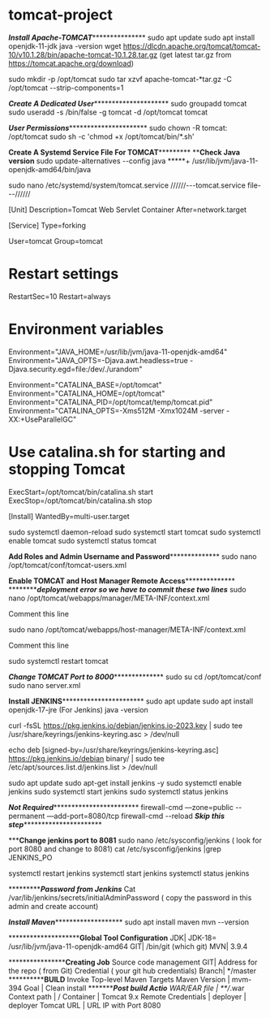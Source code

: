 # tomcat-project

***********************Install Apache-TOMCAT************************************** 
sudo apt update 
sudo apt install openjdk-11-jdk
java -version
wget https://dlcdn.apache.org/tomcat/tomcat-10/v10.1.28/bin/apache-tomcat-10.1.28.tar.gz         (get latest tar.gz from https://tomcat.apache.org/download)

sudo mkdir -p /opt/tomcat
sudo tar xzvf apache-tomcat-*tar.gz -C /opt/tomcat --strip-components=1

*******************Create A Dedicated User****************************************
sudo groupadd tomcat
sudo useradd -s /bin/false -g tomcat -d /opt/tomcat tomcat

*****************User Permissions***************************************
sudo chown -R tomcat: /opt/tomcat
sudo sh -c 'chmod +x /opt/tomcat/bin/*.sh'


************Create A Systemd Service File For TOMCAT*********************
**************Check Java version************
sudo update-alternatives --config java
*****+ /usr/lib/jvm/java-11-openjdk-amd64/bin/java 

sudo nano /etc/systemd/system/tomcat.service
//////---tomcat.service file---//////




[Unit]
Description=Tomcat Web Servlet Container
After=network.target

[Service]
Type=forking

User=tomcat
Group=tomcat

# Restart settings
RestartSec=10
Restart=always

# Environment variables
Environment="JAVA_HOME=/usr/lib/jvm/java-11-openjdk-amd64"
Environment="JAVA_OPTS=-Djava.awt.headless=true -Djava.security.egd=file:/dev/./urandom"

Environment="CATALINA_BASE=/opt/tomcat"
Environment="CATALINA_HOME=/opt/tomcat"
Environment="CATALINA_PID=/opt/tomcat/temp/tomcat.pid"
Environment="CATALINA_OPTS=-Xms512M -Xmx1024M -server -XX:+UseParallelGC"

# Use catalina.sh for starting and stopping Tomcat
ExecStart=/opt/tomcat/bin/catalina.sh start
ExecStop=/opt/tomcat/bin/catalina.sh stop

[Install]
WantedBy=multi-user.target




sudo systemctl daemon-reload
sudo systemctl start tomcat
sudo systemctl enable tomcat
sudo systemctl status tomcat


**************Add Roles and Admin Username and Password**************************** 
sudo nano /opt/tomcat/conf/tomcat-users.xml
<role rolename="admin-gui,manager-gui,manager-script,manager-jmx,manager-status,admin-gui"/>
<user username="admin" password="admin" roles="admin-gui,manager-gui,manager-script"/>

**************Enable TOMCAT and Host Manager Remote Access****************************
*************deployment error so we have to commit these two lines*****
sudo nano /opt/tomcat/webapps/manager/META-INF/context.xml

<!-- <Valve className="org.apache.catalina.valves.RemoteAddrValve"
allow="127\.\d+\.\d+\.\d+|::1|0:0:0:0:0:0:0:1" /> -->
Comment this line 

sudo nano /opt/tomcat/webapps/host-manager/META-INF/context.xml

<!-- <Valve className="org.apache.catalina.valves.RemoteAddrValve"
allow="127\.\d+\.\d+\.\d+|::1|0:0:0:0:0:0:0:1" /> -->
Comment this line 

sudo systemctl restart tomcat

***************Change TOMCAT Port to 8000*****************************
sudo su 
cd /opt/tomcat/conf
sudo nano server.xml





****************Install JENKINS***************************************
sudo apt update
sudo apt install openjdk-17-jre  (For Jenkins)
java -version

curl -fsSL https://pkg.jenkins.io/debian/jenkins.io-2023.key | sudo tee \
/usr/share/keyrings/jenkins-keyring.asc > /dev/null

echo deb [signed-by=/usr/share/keyrings/jenkins-keyring.asc] \
https://pkg.jenkins.io/debian binary/ | sudo tee \
/etc/apt/sources.list.d/jenkins.list > /dev/null

sudo apt update
sudo apt-get install jenkins -y
sudo systemctl enable jenkins
sudo systemctl start jenkins
sudo systemctl status jenkins

***************Not Required*************************************** 
firewall-cmd —zone=public --permanent —add-port=8080/tcp firewall-cmd --reload
***************Skip this step*************************************

*****************Change jenkins port to 8081************** 
sudo nano /etc/sysconfig/jenkins  ( look for port 8080 and change to 8081)
cat /etc/sysconfig/jenkins |grep JENKINS_PO

systemctl restart jenkins
systemctl start jenkins
systemctl status jenkins

******************************Password from Jenkins*********************
Cat /var/lib/jenkins/secrets/initialAdminPassword  ( copy the password in this admin and create account)


*******************Install Maven**************************************
sudo apt install maven
mvn --version





****************************Global Tool Configuration********
JDK| JDK-18= /usr/lib/jvm/java-11-openjdk-amd64
GIT| /bin/git (which git)
MVN| 3.9.4

****************************Creating Job************
Source code management 
GIT| Address for the repo ( from Git) 
Credential ( your git hub credentials)
Branch| */master
**********************BUILD************
Invoke Top-level Maven Targets
Maven Version | mvm-394
Goal | Clean install 
************************Post build Actio****************
WAR/EAR file | **/*.war
Context path | / 
Container | Tomcat 9.x Remote
Credentials | deployer | deployer 
Tomcat URL | URL IP with Port 8080



